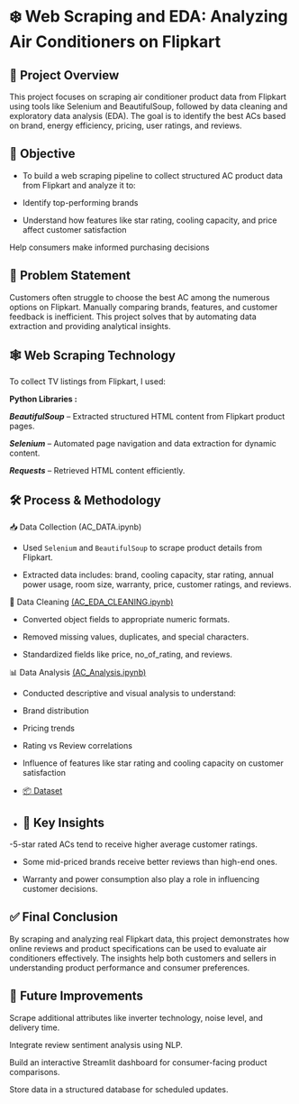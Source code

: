 # ❄️ Web Scraping and EDA: Analyzing Air Conditioners on Flipkart

## 📌 Project Overview
This project focuses on scraping air conditioner product data from Flipkart using tools like Selenium and BeautifulSoup, followed by data cleaning and exploratory data analysis (EDA). The goal is to identify the best ACs based on brand, energy efficiency, pricing, user ratings, and reviews.

## 🎯 Objective
- To build a web scraping pipeline to collect structured AC product data from Flipkart and analyze it to:

- Identify top-performing brands

- Understand how features like star rating, cooling capacity, and price affect customer satisfaction

Help consumers make informed purchasing decisions

## 🧩 Problem Statement
Customers often struggle to choose the best AC among the numerous options on Flipkart. Manually comparing brands, features, and customer feedback is inefficient. This project solves that by automating data extraction and providing analytical insights.

## 🕸️ Web Scraping Technology
To collect TV listings from Flipkart, I used:

**Python Libraries :**

***BeautifulSoup*** – Extracted structured HTML content from Flipkart product pages.

***Selenium*** – Automated page navigation and data extraction for dynamic content.

***Requests*** – Retrieved HTML content efficiently.
  

## 🛠️ Process & Methodology
📥 Data Collection <a htef = "https://github.com/tejareddy45/AC-Analysis-----Web-Scraping/blob/main/AC_DATA.ipynb">(AC_DATA.ipynb)</a>
- Used `Selenium` and `BeautifulSoup` to scrape product details from Flipkart.

- Extracted data includes: brand, cooling capacity, star rating, annual power usage, room size, warranty, price, customer ratings, and reviews.

🧹 Data Cleaning <a href = "https://github.com/tejareddy45/AC-Analysis-----Web-Scraping/blob/main/AC_EDA_CLEANING.ipynb">(AC_EDA_CLEANING.ipynb)</a>
- Converted object fields to appropriate numeric formats.

- Removed missing values, duplicates, and special characters.

- Standardized fields like price, no_of_rating, and reviews.

📊 Data Analysis <a href = "https://github.com/tejareddy45/AC-Analysis-----Web-Scraping/blob/main/AC_Analysis.ipynb">(AC_Analysis.ipynb)</a>
- Conducted descriptive and visual analysis to understand:

- Brand distribution

- Pricing trends

- Rating vs Review correlations

- Influence of features like star rating and cooling capacity on customer satisfaction

- <a href = "https://github.com/tejareddy45/AC-Analysis-----Web-Scraping/blob/main/AC_data.csv">📦 Dataset</a>

- ## 🧠 Key Insights
-5-star rated ACs tend to receive higher average customer ratings.

- Some mid-priced brands receive better reviews than high-end ones.

- Warranty and power consumption also play a role in influencing customer decisions.

## ✅ Final Conclusion
By scraping and analyzing real Flipkart data, this project demonstrates how online reviews and product specifications can be used to evaluate air conditioners effectively. The insights help both customers and sellers in understanding product performance and consumer preferences.

## 🔮 Future Improvements
Scrape additional attributes like inverter technology, noise level, and delivery time.

Integrate review sentiment analysis using NLP.

Build an interactive Streamlit dashboard for consumer-facing product comparisons.

Store data in a structured database for scheduled updates.

